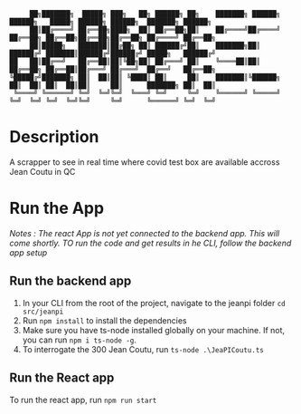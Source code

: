 ```
     ██╗███████╗  █████╗ ███╗   ██╗ ██████╗ ██╗    ███████╗ ██████╗ ██████╗   █████╗ ██████╗ ██████╗  ███████╗ ██████╗
     ██║██╔════╝ ██╔══██╗████╗  ██║ ██╔══██╗██║    ██╔════╝██╔════╝ ██╔══██╗ ██╔══██╗██╔══██╗██╔══██╗ ██╔════╝ ██╔══██╗
     ██║█████╗   ███████║██╔██╗ ██║ ██████╔╝██║    ███████╗██║      ██████╔╝ ███████║██████╔╝██████╔╝ █████╗   ██████╔╝
██   ██║██╔══╝   ██╔══██║██║╚██╗██║ ██╔═══╝ ██║    ╚════██║██║      ██╔══██╗ ██╔══██║██╔═══╝ ██╔═══╝  ██╔══╝   ██╔══██╗
╚█████╔╝███████╗ ██║  ██║██║ ╚████║ ██║     ██║    ███████║╚██████╗ ██║  ██║ ██║  ██║██║     ██║      ███████╗ ██║  ██║
 ╚════╝ ╚══════╝ ╚═╝  ╚═╝╚═╝  ╚═══╝ ╚═╝     ╚═╝    ╚══════╝ ╚═════╝ ╚═╝  ╚═╝ ╚═╝  ╚═╝╚═╝     ╚═╝      ╚══════╝ ╚═╝  ╚═╝
```

# Description

A scrapper to see in real time where covid test box are available accross Jean Coutu in QC

# Run the App

_Notes : The react App is not yet connected to the backend app. This will come shortly. TO run the code and get results in he CLI, follow the backend app setup_

## Run the backend app

1. In your CLI from the root of the project, navigate to the jeanpi folder `cd src/jeanpi`
2. Run `npm install` to install the dependencies
3. Make sure you have ts-node installed globally on your machine. If not, you can run `npm i ts-node -g`.
4. To interrogate the 300 Jean Coutu, run `ts-node .\JeaPICoutu.ts`

## Run the React app

To run the react app, run `npm run start`
